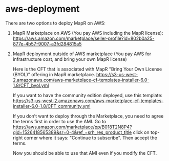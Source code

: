 # aws-deployment

There are two options to deploy MapR on AWS:

1. MapR Marketplace on AWS (You pay AWS including the MapR license):
https://aws.amazon.com/marketplace/seller-profile?id=802b0a25-877e-4b57-9007-a3fd284815a5


2. MapR deployment outside of AWS marketplace (You pay AWS for infrastructure cost, and bring your own MapR license)

 
   Here is the CFT that is associated with MapR "Bring Your Own License (BYOL)" offering in MapR marketplace.
   https://s3-us-west-2.amazonaws.com/aws-marketplace-cf-templates-installer-6.0-1.8/CFT_byol.yml
   
   If you want to have the community edition deployed, use this template:
   https://s3-us-west-2.amazonaws.com/aws-marketplace-cf-templates-installer-6.0-1.8/CFT_community.yml
 
   If you don’t want to deploy through the Marketplace, you need to agree the terms first in order to use the AMI.
   Go to https://aws.amazon.com/marketplace/pp/B018T2N8P4?qid=1526418565389&sr=0-4&ref_=srh_res_product_title
   click on top-right corner where it says: "Continue to subscribe". Then accept the terms.
 
   Now you should be able to use that AMI even if you modify the CFT.
